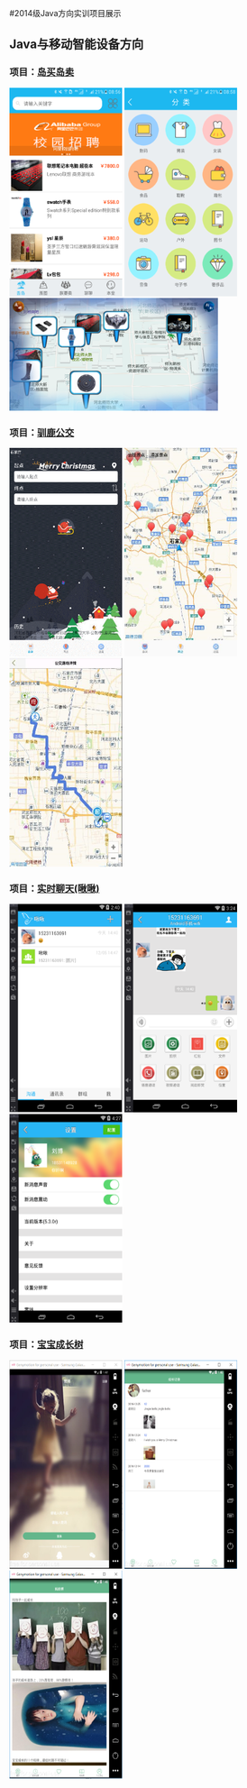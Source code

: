 #2014级Java方向实训项目展示

## Java与移动智能设备方向

### 项目：[岛买岛卖](./project/岛买岛卖/README.md) 

<img src="./image/岛买岛卖/4.png" width=200 height=370 />
<img src="./image/岛买岛卖/5.png" width=200 height=370 />
<img src="./image/岛买岛卖/11.png" width=370 height=200 />

### 项目：[驯鹿公交](./project/驯鹿公交/README.md) 

<img src="./image/驯鹿公交/1.png" width=200 height=370 />
<img src="./image/驯鹿公交/3.png" width=200 height=370 />
<img src="./image/驯鹿公交/4.png" width=200 height=370 />

### 项目：[实时聊天(啾啾)](./project/实时聊天\(啾啾\)/README.md) 

<img src="./image/实时聊天(啾啾)/4.png" width=200 height=370 />
<img src="./image/实时聊天(啾啾)/6.png" width=200 height=370 />
<img src="./image/实时聊天(啾啾)/8.png" width=200 height=370 />

### 项目：[宝宝成长树](./project/宝宝成长树/README.md) 

<img src="./image/宝宝成长树/1.png" width=200 height=370 />
<img src="./image/宝宝成长树/5.png" width=200 height=370 />
<img src="./image/宝宝成长树/6.png" width=200 height=370 />